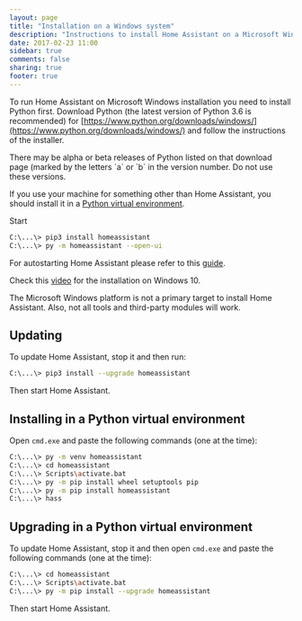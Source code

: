 ```yaml
---
layout: page
title: "Installation on a Windows system"
description: "Instructions to install Home Assistant on a Microsoft Windows system."
date: 2017-02-23 11:00
sidebar: true
comments: false
sharing: true
footer: true
---
```


To run Home Assistant on Microsoft Windows installation you need to install Python first. Download Python (the latest version of Python 3.6 is recommended) for [https://www.python.org/downloads/windows/](https://www.python.org/downloads/windows/) and follow the instructions of the installer.

<div class='note'>
There may be alpha or beta releases of Python listed on that download page (marked by the letters `a` or `b` in the version number. Do not use these versions.
</div>

If you use your machine for something other than Home Assistant, you should install it in a [Python virtual environment](#installing-in-a-python-virtual-environment).

Start 

```bash
C:\...\> pip3 install homeassistant
C:\...\> py -m homeassistant --open-ui
```

For autostarting Home Assistant please refer to this [guide](https://community.home-assistant.io/t/autostart-on-windows/3504).

Check this [video](https://www.youtube.com/watch?v=X27eVvuqwnY) for the installation on Windows 10.

<div class='note warning'>
The Microsoft Windows platform is not a primary target to install Home Assistant. Also, not all tools and third-party modules will work.
</div>

## Updating

To update Home Assistant, stop it and then run:

```bash
C:\...\> pip3 install --upgrade homeassistant
```

Then start Home Assistant.

## Installing in a Python virtual environment

Open `cmd.exe` and paste the following commands (one at the time):

```bash
C:\...\> py -m venv homeassistant
C:\...\> cd homeassistant
C:\...\> Scripts\activate.bat
C:\...\> py -m pip install wheel setuptools pip
C:\...\> py -m pip install homeassistant
C:\...\> hass
```

## Upgrading in a Python virtual environment

To update Home Assistant, stop it and then open `cmd.exe` and paste the following commands (one at the time):

```bash
C:\...\> cd homeassistant
C:\...\> Scripts\activate.bat
C:\...\> py -m pip install --upgrade homeassistant
```
Then start Home Assistant.
